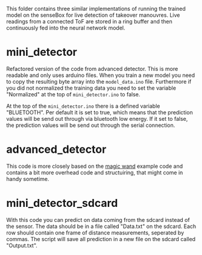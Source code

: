 This folder contains three similar implementations of running the trained model on the senseBox for live detection of takeover manouvres. Live readings from a connected ToF are stored in a ring buffer and then continuously fed into the neural network model.

# mini_detector
Refactored version of the code from advanced detector. This is more readable and only uses arduino files. When you train a new model you need to copy the resulting byte array into the `model_data.ino` file. Furthermore if you did not normalized the training data you need to set the variable "Normalized" at the top of `mini_detector.ino` to false.

At the top of the `mini_detector.ino` there is a defined variable "BLUETOOTH". Per default it is set to true, which means that the prediction values will be send out through via bluetooth low energy. If it set to false, the prediction values will be send out through the serial connection.

# advanced_detector
This code is more closely based on the [magic wand](https://github.com/petewarden/magic_wand) example code and contains a bit more overhead code and structuiring, that might come in handy sometime.

# mini_detector_sdcard
With this code you can predict on data coming from the sdcard instead of the sensor. The data should be in a file called "Data.txt" on the sdcard. Each row should contain one frame of distance measurements, seperated by commas. The script will save all prediction in a new file on the sdcard called "Output.txt".
